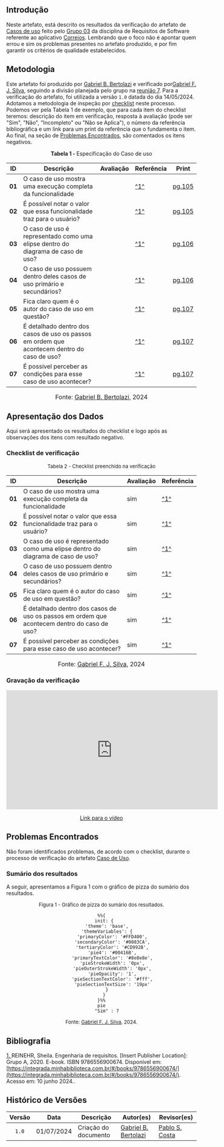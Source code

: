 ## Introdução

Neste artefato, está descrito os resultados da verificação do artefato de [Casos de uso](https://requisitos-de-software.github.io/2024.1-Correios/modelagem/casos_de_uso/#3-mudar-locais-de-recebimento-de-pacotes) feito pelo [Grupo 03](https://requisitos-de-software.github.io/2024.1-Correios/) da disciplina de Requisitos de Software referente ao aplicativo [Correios](https://www.correios.com.br/). Lembrando que o foco não é apontar quem errou e sim os problemas presentes no artefato produzido, e por fim garantir os critérios de qualidade estabelecidos.

## Metodologia

Este artefato foi produzido por [Gabriel B. Bertolazi][GabrielBGH] e verificado por[Gabriel F. J. Silva][GabrielFGH], seguindo a divisão planejada pelo grupo na [reunião 7](https://requisitos-de-software.github.io/2024.1-Correios/atas/ata7/). Para a verificação do artefato, foi utilizada a versão `1.0` datada do dia 14/05/2024. Adotamos a metodologia de inspeção por [checklist](#checklist-de-verificacao) neste processo. Podemos ver pela Tabela 1 de exemplo, que para cada item do checklist teremos: descrição do item em verificação, resposta à avaliação (pode ser "Sim", "Não", "Incompleto" ou "Não se Aplica"), o número da referência bibliográfica e um link para um print da referência que o fundamenta o item. Ao final, na seção de [Problemas Encontrados](#problemas-encontrados), são comentados os itens negativos.

<p align="center" > <strong> Tabela 1 - </strong>Especificação do Caso de uso</font></p>

|ID|Descrição|Avaliação|Referência|Print|
| --- | -------------------- | --------- | ----------- | -----------|
|**01**| O caso de uso mostra uma execução completa da funcionalidade |  | <a id="anchor_1" href="#REF1">^1^</a> | [pg.105](../../../../assets/prints_verificacao/gabrielB/pg.105.png) |
|**02**| É possível notar o valor que essa funcionalidade traz para o usuário? |  | <a id="anchor_1" href="#REF1">^1^</a> | [pg.105](../../../../assets/prints_verificacao/gabrielB/pg.105.png) |
|**03**| O caso de uso é representado como uma elipse dentro do diagrama de caso de uso? |  | <a id="anchor_1" href="#REF1">^1^</a> | [pg.106](../../../../assets/prints_verificacao/gabrielB/pg.106.png) |
|**04**| O caso de uso possuem dentro deles casos de uso primário e secundários? |  | <a id="anchor_1" href="#REF1">^1^</a>  | [pg.106](../../../../assets/prints_verificacao/gabrielB/pg.106.png) |
|**05**| Fica claro quem é o autor do caso de uso em questão? |  | <a id="anchor_1" href="#REF1">^1^</a> | [pg.107](../../../../assets/prints_verificacao/gabrielB/pg.107.1.png) |
|**06**| É detalhado dentro dos casos de uso os passos em ordem que acontecem dentro do caso de uso? |  | <a id="anchor_1" href="#REF1">^1^</a> | [pg.107](../../../../assets/prints_verificacao/gabrielB/pg.107.2.png) |
|**07**| É possível perceber as condições para esse caso de uso acontecer? |  | <a id="anchor_1" href="#REF1">^1^</a> | [pg.107](../../../../assets/prints_verificacao/gabrielB/pg.107.2.png) |



<font size="3"><p style="text-align: center">Fonte: [Gabriel B. Bertolazi](https://github.com/Bertolazi), 2024</p></font>

## Apresentação dos Dados

Aqui será apresentado os resultados do checklist e logo após as observações dos itens com resultado negativo.

### Checklist de verificação

<font size="2"><p style="text-align: center">Tabela 2 - Checklist preenchido na verificação</p></font>

|ID|Descrição|Avaliação|Referência|
| --- | -------------------- | --------- | ----------- | 
|**01**| O caso de uso mostra uma execução completa da funcionalidade | sim | <a id="anchor_1" href="#REF1">^1^</a> | 
|**02**| É possível notar o valor que essa funcionalidade traz para o usuário? | sim | <a id="anchor_1" href="#REF1">^1^</a> | 
|**03**| O caso de uso é representado como uma elipse dentro do diagrama de caso de uso? | sim | <a id="anchor_1" href="#REF1">^1^</a> |
|**04**| O caso de uso possuem dentro deles casos de uso primário e secundários? | sim | <a id="anchor_1" href="#REF1">^1^</a>  |
|**05**| Fica claro quem é o autor do caso de uso em questão? | sim | <a id="anchor_1" href="#REF1">^1^</a> | 
|**06**| É detalhado dentro dos casos de uso os passos em ordem que acontecem dentro do caso de uso? | sim | <a id="anchor_1" href="#REF1">^1^</a> | 
|**07**| É possível perceber as condições para esse caso de uso acontecer? | sim | <a id="anchor_1" href="#REF1">^1^</a> | 

<font size="3"><p style="text-align: center">Fonte: [Gabriel F. J. Silva][GabrielFGH], 2024</p></font>

### Gravação da verificação

<!-- para o iframe do vídeo, bote width = 560 e height = 315 -->

<div style="text-align: center;">
    <iframe width="560" height="315" src="https://www.youtube.com/embed/Q5CP8Erentk" title="(Entrega 5.2) Verificação:  Caso de Uso 3 &quot;Mudar locais de recebimento de pacotes&quot;" frameborder="0" allow="accelerometer; autoplay; clipboard-write; encrypted-media; gyroscope; picture-in-picture; web-share" referrerpolicy="strict-origin-when-cross-origin" allowfullscreen></iframe>
</div>

<p style="text-align: center">
    <a href="https://www.youtube.com/watch?v=Q5CP8Erentk"> Link para o vídeo </a>
</p>


## Problemas Encontrados

Não foram identificados problemas, de acordo com o checklist, durante o processo de verificação do artefato [Caso de Uso](https://requisitos-de-software.github.io/2024.1-Correios/modelagem/casos_de_uso/#3-mudar-locais-de-recebimento-de-pacotes).

### Sumário dos resultados

<!-- Conte as quantidade de ocorrencias e coloque no Grafico a quantidade em cada tipo de avaliação (se não ouver incidencia de um tipo como "não se aplica", apague a linha do mesmo)-->
A seguir, apresentamos a Figura 1 com o gráfico de pizza do sumário dos resultados.

<font size="2"><p style="text-align: center">Figura 1 - Gráfico de pizza do sumário dos resultados.</p></font>

<center>

``` mermaid
%%{
  init: {
    'theme': 'base',
    'themeVariables': {
        'primaryColor': '#FFD400',
        'secondaryColor': '#0083CA',
        'tertiaryColor': '#CD992B',
        'pie4': '#00416B',
        'primaryTextColor': '#8e8e8e',
        'pieStrokeWidth': '0px',
        'pieOuterStrokeWidth': '0px',
        'pieOpacity': '1',
        'pieSectionTextColor': '#fff',
        'pieSectionTextSize': '19px'
    }
  }
}%%
pie
    "Sim" : 7
```

</center>

<font size="2"><p style="text-align: center">Fonte: [Gabriel F. J. Silva][GabrielFGH], 2024.</p></font>


## Bibliografia

<a id="REF3" href="#anchor_3">1. </a>REINEHR, Sheila. Engenharia de requisitos. [Insert Publisher Location]: Grupo A, 2020. E-book. ISBN 9786556900674. Disponível em: [https://integrada.minhabiblioteca.com.br/#/books/9786556900674/](https://integrada.minhabiblioteca.com.br/#/books/9786556900674/). Acesso em: 10 junho 2024..

## Histórico de Versões

| Versão | Data | Descrição | Autor(es) | Revisor(es) |
| :----: | :--: | --------- | ----------- | ------ |
| `1.0`  | 01/07/2024 | Criação do documento | [Gabriel B. Bertolazi][GabrielBGH] | [Pablo S. Costa][PabloGH] |

[ClaudioGH]: https://github.com/claudiohsc
[DaniloGH]: https://github.com/Danilo-Carvalho-Antunes
[EliasGH]: https://github.com/EliasOliver21
[GabrielBGH]: https://github.com/Bertolazi
[GabrielFGH]: https://github.com/MMcLovin
[PabloGH]: https://github.com/pabloheika
[RicardoGH]: https://www.github.com/avmricardo